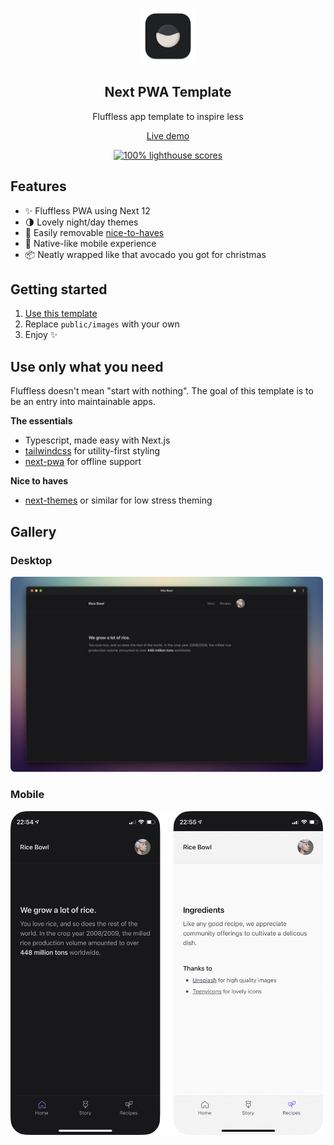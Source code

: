 <p align="center">
	<img alt="Rice Bowl" src="public/images/icon-512.png" width="90">
	<h2 align="center">Next PWA Template</h2>
</p>

<p align="center">Fluffless app template to inspire less</p>

<p align="center">
	<a href="https://next-pwa-template.now.sh">Live demo</a>
</p>

<p align="center">
	<a href="https://web.dev/measure">
		<img alt="100% lighthouse scores" src="https://img.shields.io/badge/lighthouse-100%25-845EF7.svg?logo=lighthouse&logoColor=white&style=flat-square" />
	</a>
</p>

## Features

- ✨ Fluffless PWA using Next 12
- 🌗 Lovely night/day themes
- 🦄 Easily removable [nice-to-haves](#use-only-what-you-need)
- 📱 Native-like mobile experience
- 📦 Neatly wrapped like that avocado you got for christmas

## Getting started

1. [Use this template](https://github.com/mvllow/next-pwa-template/generate)
2. Replace `public/images` with your own
3. Enjoy ✨

## Use only what you need

Fluffless doesn't mean "start with nothing". The goal of this template is to be an entry into maintainable apps.

**The essentials**

- Typescript, made easy with Next.js
- [tailwindcss](https://github.com/tailwindlabs/tailwindcss) for utility-first styling
- [next-pwa](https://github.com/shadowwalker/next-pwa) for offline support

**Nice to haves**

- [next-themes](https://github.com/pacocoursey/next-themes) or similar for low stress theming

## Gallery

### Desktop

<img alt="" src="public/images/macos.png" width="500" />

### Mobile

<img alt="" src="public/images/ios.png" width="500" />
